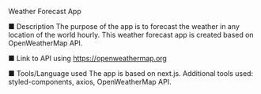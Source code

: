 Weather Forecast App

■ Description
The purpose of the app is to forecast the weather in any location of the world hourly.
This weather forecast app is created based on OpenWeatherMap API. 


■ Link to API using
https://openweathermap.org


■ Tools/Language used
The app is based on next.js. 
Additional tools used: styled-components, axios, OpenWeatherMap API.